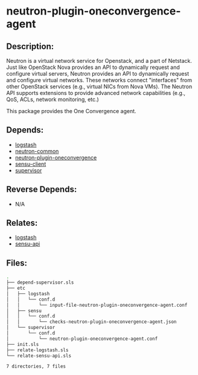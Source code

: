 # neutron-plugin-oneconvergence-agent

## Description:

Neutron is a virtual network service for Openstack, and a part of Netstack. Just like OpenStack Nova provides an API to dynamically request and configure virtual servers, Neutron provides an API to dynamically request and configure virtual networks. These networks connect "interfaces" from other OpenStack services (e.g., virtual NICs from Nova VMs). The Neutron API supports extensions to provide advanced network capabilities (e.g., QoS, ACLs, network monitoring, etc.)

This package provides the One Convergence agent.

## Depends:

  -  [logstash](salt/logstash)
  -  [neutron-common](salt/neutron-common)
  -  [neutron-plugin-oneconvergence](salt/neutron-plugin-oneconvergence)
  -  [sensu-client](salt/sensu-client)
  -  [supervisor](salt/supervisor)

## Reverse Depends:

  -  N/A

## Relates:

  -  [logstash](salt/logstash)
  -  [sensu-api](salt/sensu-api)

## Files:

```bash
.
├── depend-supervisor.sls
├── etc
│   ├── logstash
│   │   └── conf.d
│   │       └── input-file-neutron-plugin-oneconvergence-agent.conf
│   ├── sensu
│   │   └── conf.d
│   │       └── checks-neutron-plugin-oneconvergence-agent.json
│   └── supervisor
│       └── conf.d
│           └── neutron-plugin-oneconvergence-agent.conf
├── init.sls
├── relate-logstash.sls
└── relate-sensu-api.sls

7 directories, 7 files
```
